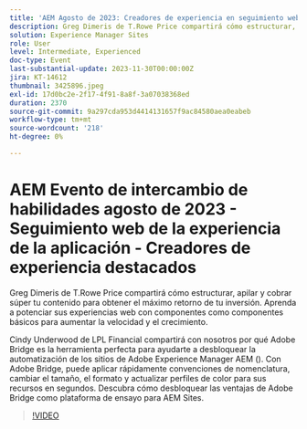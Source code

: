 ```yaml
---
title: 'AEM Agosto de 2023: Creadores de experiencia en seguimiento web de la'
description: Greg Dimeris de T.Rowe Price compartirá cómo estructurar, apilar y cobrar súper tu contenido para obtener el máximo retorno de tu inversión. Aprenda a potenciar sus experiencias web con componentes como componentes básicos para la velocidad y el crecimiento. Cindy Underwood de LPL Financial compartirá con nosotros por qué Adobe Bridge es la herramienta perfecta para ayudarle a desbloquear la automatización de los sitios de Adobe Experience Manager AEM (). Con Adobe Bridge, puede aplicar rápidamente convenciones de nomenclatura, cambiar el tamaño, el formato y actualizar perfiles de color para sus recursos en segundos. Explore cómo desbloquear las ventajas de Adobe Bridge AEM como plataforma de ensayo para sitios de.
solution: Experience Manager Sites
role: User
level: Intermediate, Experienced
doc-type: Event
last-substantial-update: 2023-11-30T00:00:00Z
jira: KT-14612
thumbnail: 3425896.jpeg
exl-id: 17d0bc2e-2f17-4f91-8a8f-3a07038368ed
duration: 2370
source-git-commit: 9a297cda953d4414131657f9ac84580aea0eabeb
workflow-type: tm+mt
source-wordcount: '218'
ht-degree: 0%

---
```


# AEM Evento de intercambio de habilidades agosto de 2023 - Seguimiento web de la experiencia de la aplicación - Creadores de experiencia destacados

Greg Dimeris de T.Rowe Price compartirá cómo estructurar, apilar y cobrar súper tu contenido para obtener el máximo retorno de tu inversión. Aprenda a potenciar sus experiencias web con componentes como componentes básicos para aumentar la velocidad y el crecimiento.

Cindy Underwood de LPL Financial compartirá con nosotros por qué Adobe Bridge es la herramienta perfecta para ayudarte a desbloquear la automatización de los sitios de Adobe Experience Manager AEM (). Con Adobe Bridge, puede aplicar rápidamente convenciones de nomenclatura, cambiar el tamaño, el formato y actualizar perfiles de color para sus recursos en segundos. Descubra cómo desbloquear las ventajas de Adobe Bridge como plataforma de ensayo para AEM Sites.

>[!VIDEO](https://video.tv.adobe.com/v/3425896/?learn=on)
